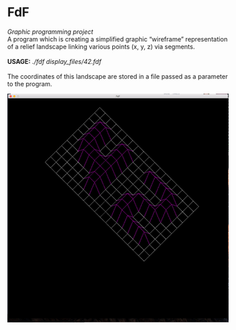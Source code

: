 # FdF

<i>Graphic programming project</i><br/>
A program which is creating a simplified graphic “wireframe” representation of a relief landscape linking various points
(x, y, z) via segments.
<br/>
<br/>
<b>USAGE:</b><i> ./fdf display_files/42.fdf</i>
<br/>
<br/>
The coordinates of this landscape are stored in a file passed as a parameter to the program.


![Screenshot](FDF_Screen.jpg)
